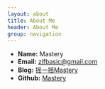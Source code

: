 ```yaml
---
layout: about
title: About Me
header: About Me
group: navigation
---
```

 * **Name:** Mastery
 * **Email:** [zlfbasic@gmail.com](mailto:zlfbasic@gmail.com)
 * **Blog:** [摇一摇Mastery](http://blog.csdn.net/u011990285/)
 * **Github:** [Mastery](https://github.com/mastery001)
